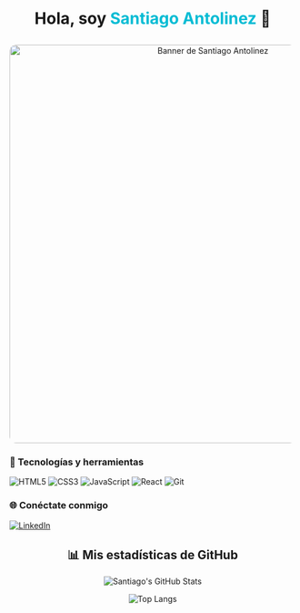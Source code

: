 <div align="center">
  <h1>Hola, soy <span style="color:#00bcd4;">Santiago Antolinez</span> 👋</h1>
  <img 
    src="https://github.com/user-attachments/assets/e91ed4f9-199e-40f2-9787-2fdc07de280d" 
    alt="Banner de Santiago Antolinez" 
    width="700"
    style="border-radius: 12px; margin-top: 10px;"
  />
</div>

### 🚀 Tecnologías y herramientas  
![HTML5](https://img.shields.io/badge/HTML5-E34F26?style=for-the-badge&logo=html5&logoColor=white)
![CSS3](https://img.shields.io/badge/CSS3-1572B6?style=for-the-badge&logo=css3&logoColor=white)
![JavaScript](https://img.shields.io/badge/JavaScript-F7DF1E?style=for-the-badge&logo=javascript&logoColor=black)
![React](https://img.shields.io/badge/React-61DAFB?style=for-the-badge&logo=react&logoColor=black)
![Git](https://img.shields.io/badge/Git-F05032?style=for-the-badge&logo=git&logoColor=white)

### 🌐 Conéctate conmigo  
[![LinkedIn](https://img.shields.io/badge/LinkedIn-0077B5?style=for-the-badge&logo=linkedin&logoColor=white)](https://www.linkedin.com/in/santiago-antolinez/)

</div>
<div align="center">

## 📊 Mis estadísticas de GitHub  

![Santiago's GitHub Stats](https://github-readme-stats.vercel.app/api?username=santi-ant&show_icons=true&theme=radical&hide_border=true)  

![Top Langs](https://github-readme-stats.vercel.app/api/top-langs/?username=santi-ant&layout=compact&theme=radical&hide_border=true)

</div>
